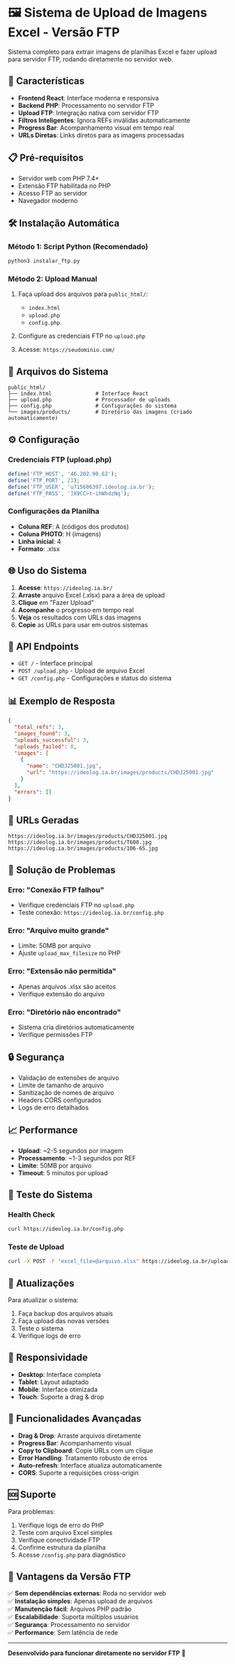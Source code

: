 # 🖼️ Sistema de Upload de Imagens Excel - Versão FTP

Sistema completo para extrair imagens de planilhas Excel e fazer upload para servidor FTP, rodando diretamente no servidor web.

## 🚀 Características

- **Frontend React**: Interface moderna e responsiva
- **Backend PHP**: Processamento no servidor FTP
- **Upload FTP**: Integração nativa com servidor FTP
- **Filtros Inteligentes**: Ignora REFs inválidas automaticamente
- **Progress Bar**: Acompanhamento visual em tempo real
- **URLs Diretas**: Links diretos para as imagens processadas

## 📋 Pré-requisitos

- Servidor web com PHP 7.4+
- Extensão FTP habilitada no PHP
- Acesso FTP ao servidor
- Navegador moderno

## 🛠️ Instalação Automática

### Método 1: Script Python (Recomendado)
```bash
python3 instalar_ftp.py
```

### Método 2: Upload Manual
1. Faça upload dos arquivos para `public_html/`:
   - `index.html`
   - `upload.php`
   - `config.php`

2. Configure as credenciais FTP no `upload.php`

3. Acesse: `https://seudominio.com/`

## 📁 Arquivos do Sistema

```
public_html/
├── index.html              # Interface React
├── upload.php              # Processador de uploads
├── config.php              # Configurações do sistema
└── images/products/        # Diretório das imagens (criado automaticamente)
```

## ⚙️ Configuração

### Credenciais FTP (upload.php)
```php
define('FTP_HOST', '46.202.90.62');
define('FTP_PORT', 21);
define('FTP_USER', 'u715606397.ideolog.ia.br');
define('FTP_PASS', ']X9CC>t~ihWhdzNq');
```

### Configurações da Planilha
- **Coluna REF**: A (códigos dos produtos)
- **Coluna PHOTO**: H (imagens)
- **Linha inicial**: 4
- **Formato**: .xlsx

## 🌐 Uso do Sistema

1. **Acesse**: `https://ideolog.ia.br/`
2. **Arraste** arquivo Excel (.xlsx) para a área de upload
3. **Clique** em "Fazer Upload"
4. **Acompanhe** o progresso em tempo real
5. **Veja** os resultados com URLs das imagens
6. **Copie** as URLs para usar em outros sistemas

## 🔧 API Endpoints

- `GET /` - Interface principal
- `POST /upload.php` - Upload de arquivo Excel
- `GET /config.php` - Configurações e status do sistema

## 📊 Exemplo de Resposta

```json
{
  "total_refs": 3,
  "images_found": 3,
  "uploads_successful": 3,
  "uploads_failed": 0,
  "images": [
    {
      "name": "CHDJ25001.jpg",
      "url": "https://ideolog.ia.br/images/products/CHDJ25001.jpg"
    }
  ],
  "errors": []
}
```

## 🎨 URLs Geradas

```
https://ideolog.ia.br/images/products/CHDJ25001.jpg
https://ideolog.ia.br/images/products/T608.jpg
https://ideolog.ia.br/images/products/106-6S.jpg
```

## 🚨 Solução de Problemas

### Erro: "Conexão FTP falhou"
- Verifique credenciais FTP no `upload.php`
- Teste conexão: `https://ideolog.ia.br/config.php`

### Erro: "Arquivo muito grande"
- Limite: 50MB por arquivo
- Ajuste `upload_max_filesize` no PHP

### Erro: "Extensão não permitida"
- Apenas arquivos .xlsx são aceitos
- Verifique extensão do arquivo

### Erro: "Diretório não encontrado"
- Sistema cria diretórios automaticamente
- Verifique permissões FTP

## 🔒 Segurança

- Validação de extensões de arquivo
- Limite de tamanho de arquivo
- Sanitização de nomes de arquivo
- Headers CORS configurados
- Logs de erro detalhados

## 📈 Performance

- **Upload**: ~2-5 segundos por imagem
- **Processamento**: ~1-3 segundos por REF
- **Limite**: 50MB por arquivo
- **Timeout**: 5 minutos por upload

## 🧪 Teste do Sistema

### Health Check
```bash
curl https://ideolog.ia.br/config.php
```

### Teste de Upload
```bash
curl -X POST -F "excel_file=@arquivo.xlsx" https://ideolog.ia.br/upload.php
```

## 🔄 Atualizações

Para atualizar o sistema:

1. Faça backup dos arquivos atuais
2. Faça upload das novas versões
3. Teste o sistema
4. Verifique logs de erro

## 📱 Responsividade

- **Desktop**: Interface completa
- **Tablet**: Layout adaptado
- **Mobile**: Interface otimizada
- **Touch**: Suporte a drag & drop

## 🎯 Funcionalidades Avançadas

- **Drag & Drop**: Arraste arquivos diretamente
- **Progress Bar**: Acompanhamento visual
- **Copy to Clipboard**: Copie URLs com um clique
- **Error Handling**: Tratamento robusto de erros
- **Auto-refresh**: Interface atualiza automaticamente
- **CORS**: Suporte a requisições cross-origin

## 🆘 Suporte

Para problemas:

1. Verifique logs de erro do PHP
2. Teste com arquivo Excel simples
3. Verifique conectividade FTP
4. Confirme estrutura da planilha
5. Acesse `/config.php` para diagnóstico

## 🎉 Vantagens da Versão FTP

✅ **Sem dependências externas**: Roda no servidor web  
✅ **Instalação simples**: Apenas upload de arquivos  
✅ **Manutenção fácil**: Arquivos PHP padrão  
✅ **Escalabilidade**: Suporta múltiplos usuários  
✅ **Segurança**: Processamento no servidor  
✅ **Performance**: Sem latência de rede  

---

**Desenvolvido para funcionar diretamente no servidor FTP** 🚀

